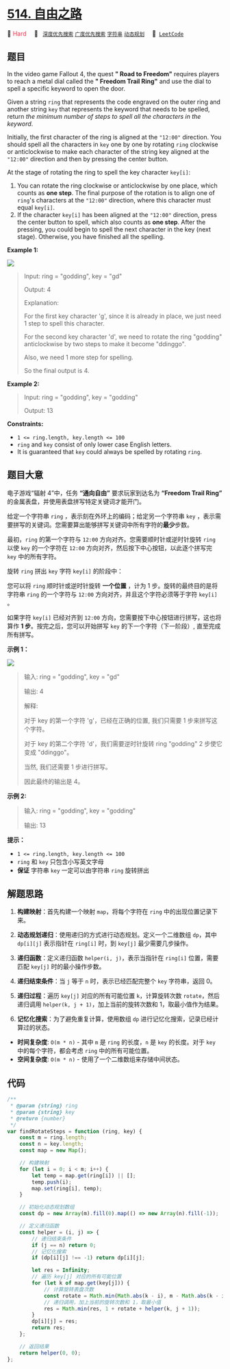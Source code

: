 # [514. 自由之路](https://leetcode.com/problems/freedom-trail)

🔴 <font color=#ff334b>Hard</font>&emsp; 🔖&ensp; [`深度优先搜索`](/leetcode/outline/tag/depth-first-search.md) [`广度优先搜索`](/leetcode/outline/tag/breadth-first-search.md) [`字符串`](/leetcode/outline/tag/string.md) [`动态规划`](/leetcode/outline/tag/dynamic-programming.md)&emsp; 🔗&ensp;[`LeetCode`](https://leetcode.com/problems/freedom-trail)

## 题目

In the video game Fallout 4, the quest **" Road to Freedom"** requires players
to reach a metal dial called the **" Freedom Trail Ring"** and use the dial to
spell a specific keyword to open the door.

Given a string `ring` that represents the code engraved on the outer ring and
another string `key` that represents the keyword that needs to be spelled,
return _the minimum number of steps to spell all the characters in the
keyword_.

Initially, the first character of the ring is aligned at the `"12:00"`
direction. You should spell all the characters in `key` one by one by rotating
`ring` clockwise or anticlockwise to make each character of the string key
aligned at the `"12:00"` direction and then by pressing the center button.

At the stage of rotating the ring to spell the key character `key[i]`:

1. You can rotate the ring clockwise or anticlockwise by one place, which counts as **one step**. The final purpose of the rotation is to align one of `ring`'s characters at the `"12:00"` direction, where this character must equal `key[i]`.
2. If the character `key[i]` has been aligned at the `"12:00"` direction, press the center button to spell, which also counts as **one step**. After the pressing, you could begin to spell the next character in the key (next stage). Otherwise, you have finished all the spelling.

**Example 1:**

![](https://assets.leetcode.com/uploads/2018/10/22/ring.jpg)

> Input: ring = "godding", key = "gd"
>
> Output: 4
>
> Explanation:
>
> For the first key character 'g', since it is already in place, we just need 1 step to spell this character.
>
> For the second key character 'd', we need to rotate the ring "godding" anticlockwise by two steps to make it become "ddinggo".
>
> Also, we need 1 more step for spelling.
>
> So the final output is 4.

**Example 2:**

> Input: ring = "godding", key = "godding"
>
> Output: 13

**Constraints:**

- `1 <= ring.length, key.length <= 100`
- `ring` and `key` consist of only lower case English letters.
- It is guaranteed that `key` could always be spelled by rotating `ring`.

## 题目大意

电子游戏“辐射 4”中，任务 **“通向自由”** 要求玩家到达名为 **“Freedom Trail Ring”** 的金属表盘，并使用表盘拼写特定关键词才能开门。

给定一个字符串 `ring` ，表示刻在外环上的编码；给定另一个字符串 `key` ，表示需要拼写的关键词。您需要算出能够拼写关键词中所有字符的**最少**步数。

最初，`ring` 的第一个字符与 `12:00` 方向对齐。您需要顺时针或逆时针旋转 `ring` 以使 `key` 的一个字符在 `12:00` 方向对齐，然后按下中心按钮，以此逐个拼写完 `key` 中的所有字符。

旋转 `ring` 拼出 `key` 字符 `key[i]` 的阶段中：

您可以将 `ring` 顺时针或逆时针旋转 **一个位置** ，计为 1 步。旋转的最终目的是将字符串 `ring` 的一个字符与 `12:00` 方向对齐，并且这个字符必须等于字符 `key[i]` 。

如果字符 `key[i]` 已经对齐到 `12:00` 方向，您需要按下中心按钮进行拼写，这也将算作 **1 步**。按完之后，您可以开始拼写 `key` 的下一个字符（下一阶段）, 直至完成所有拼写。

**示例 1：**

![](https://assets.leetcode.com/uploads/2018/10/22/ring.jpg)

> 输入: ring = "godding", key = "gd"
>
> 输出: 4
>
> 解释:
>
> 对于 key 的第一个字符 'g'，已经在正确的位置, 我们只需要 1 步来拼写这个字符。
>
> 对于 key 的第二个字符 'd'，我们需要逆时针旋转 ring "godding" 2 步使它变成 "ddinggo"。
>
> 当然, 我们还需要 1 步进行拼写。
>
> 因此最终的输出是 4。

**示例 2:**

> 输入: ring = "godding", key = "godding"
>
> 输出: 13

**提示：**

- `1 <= ring.length, key.length <= 100`
- `ring` 和 `key` 只包含小写英文字母
- **保证** 字符串 `key` 一定可以由字符串 `ring` 旋转拼出

## 解题思路

1. **构建映射**：首先构建一个映射 `map`，将每个字符在 `ring` 中的出现位置记录下来。

2. **动态规划递归**：使用递归的方式进行动态规划。定义一个二维数组 `dp`，其中 `dp[i][j]` 表示指针在 `ring[i]` 时，到 `key[j]` 最少需要几步操作。

3. **递归函数**：定义递归函数 `helper(i, j)`，表示当指针在 `ring[i]` 位置，需要匹配 `key[j]` 时的最小操作步数。

4. **递归结束条件**：当 `j` 等于 `n` 时，表示已经匹配完整个 `key` 字符串，返回 0。

5. **递归过程**：遍历 `key[j]` 对应的所有可能位置 `k`，计算旋转次数 `rotate`，然后递归调用 `helper(k, j + 1)`，加上当前的旋转次数和 1，取最小值作为结果。

6. **记忆化搜索**：为了避免重复计算，使用数组 `dp` 进行记忆化搜索，记录已经计算过的状态。

- **时间复杂度**: `O(m * n)` - 其中 `m` 是 `ring` 的长度，`n` 是 `key` 的长度。对于 `key` 中的每个字符，都会考虑 `ring` 中的所有可能位置。
- **空间复杂度**: `O(m * n)` - 使用了一个二维数组来存储中间状态。

## 代码

```javascript
/**
 * @param {string} ring
 * @param {string} key
 * @return {number}
 */
var findRotateSteps = function (ring, key) {
	const m = ring.length;
	const n = key.length;
	const map = new Map();

	// 构建映射
	for (let i = 0; i < m; i++) {
		let temp = map.get(ring[i]) || [];
		temp.push(i);
		map.set(ring[i], temp);
	}

	// 初始化动态规划数组
	const dp = new Array(m).fill(0).map(() => new Array(n).fill(-1));

	// 定义递归函数
	const helper = (i, j) => {
		// 递归结束条件
		if (j == n) return 0;
		// 记忆化搜索
		if (dp[i][j] !== -1) return dp[i][j];

		let res = Infinity;
		// 遍历 key[j] 对应的所有可能位置
		for (let k of map.get(key[j])) {
			// 计算旋转表盘次数
			const rotate = Math.min(Math.abs(k - i), m - Math.abs(k - i));
			// 递归调用，加上当前的旋转次数和 1，取最小值
			res = Math.min(res, 1 + rotate + helper(k, j + 1));
		}
		dp[i][j] = res;
		return res;
	};

	// 返回结果
	return helper(0, 0);
};
```
